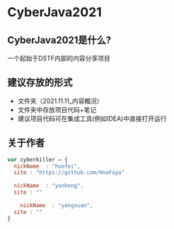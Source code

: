 # CyberJava2021
            
## CyberJava2021是什么?
 一个起始于DSTF内部的内容分享项目
 
 
## 建议存放的形式


- 文件夹（2021.11.11_内容概况）
- 文件夹中存放项目代码+笔记
- 建议项目代码可在集成工具(例如IDEA)中直接打开运行

## 关于作者

```javascript
var cyberkiller = {
  nickName  : "huofei",
  site : "https://github.com/HooFaya"
  
  nickName  : "yanhong",
  site : ""
  
    nickName  : "yangxuan",
  site : ""
}
```

